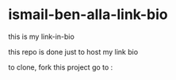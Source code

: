 # ismail-ben-alla-link-bio
this is my link-in-bio 

this repo is done just to host my link bio

to clone, fork this project go to : 

